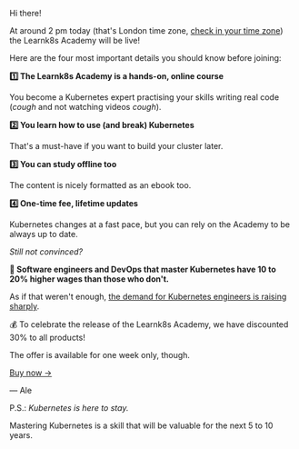 Hi there!

At around 2 pm today (that's London time zone, [check in your time zone](https://everytimezone.com/s/6344c718)) the Learnk8s Academy will be live!

Here are the four most important details you should know before joining:

**1️⃣ The Learnk8s Academy is a hands-on, online course**

You become a Kubernetes expert practising your skills writing real code (_cough_ and not watching videos _cough_).

**2️⃣ You learn how to use (and break) Kubernetes**

That's a must-have if you want to build your cluster later.

**3️⃣ You can study offline too**

The content is nicely formatted as an ebook too.

**4️⃣ One-time fee, lifetime updates**

Kubernetes changes at a fast pace, but you can rely on the Academy to be always up to date.

_Still not convinced?_

**🚀 Software engineers and DevOps that master Kubernetes have 10 to 20% higher wages than those who don't.**

As if that weren't enough, [the demand for Kubernetes engineers is raising sharply](https://www.hntrends.com/2019/sep-react-reaches-thirty-percent-posts.html?compare=Kubernetes&compare=&compare=&compare=).

💰 To celebrate the release of the Learnk8s Academy, we have discounted 30% to all products!

The offer is available for one week only, though.

[Buy now →](https://learnk8s.io/academy "Learn more about the Learnk8s Academy")

— Ale

P.S.: _Kubernetes is here to stay._

Mastering Kubernetes is a skill that will be valuable for the next 5 to 10 years.